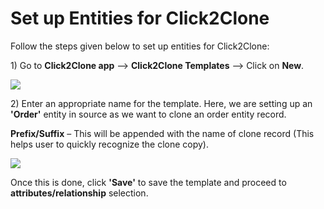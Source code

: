 # Set up Entities for Click2Clone

Follow the steps given below to set up entities for Click2Clone:

1\) Go to **Click2Clone app** --> **Click2Clone Templates** --> Click on **New**.

![](<../../../.gitbook/assets/Temp\_1 (4).png>)

2\) Enter an appropriate name for the template. Here, we are setting up an **'Order'** entity in source as we want to clone an order entity record.&#x20;

**Prefix/Suffix** – This will be appended with the name of clone record (This helps user to quickly recognize the clone copy).&#x20;

![](<../../../.gitbook/assets/Clone1\_1 - Copy.png>)

Once this is done, click **'Save'** to save the template and proceed to **attributes/relationship** selection.

